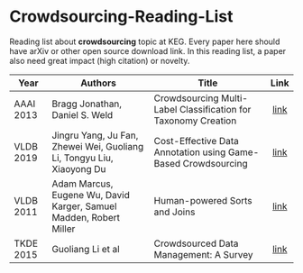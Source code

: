 # Crowdsourcing-Reading-List

Reading list about **crowdsourcing** topic at KEG. Every paper here should have arXiv or other open source download link. In this reading list, a paper also need great impact (high citation) or novelty.

| Year      | Authors                                                      | Title                                                        |                             Link                             |
| --------- | ------------------------------------------------------------ | ------------------------------------------------------------ | :----------------------------------------------------------: |
| AAAI 2013 | Bragg Jonathan, Daniel S. Weld                               | Crowdsourcing Multi-Label Classification for Taxonomy Creation | [link](https://www.aaai.org/ocs/index.php/HCOMP/HCOMP13/paper/viewFile/7560/7400) |
| VLDB 2019 | Jingru Yang, Ju Fan, Zhewei Wei, Guoliang Li, Tongyu Liu, Xiaoyong Du | Cost-Effective Data Annotation using Game-Based Crowdsourcing | [link](http://dbgroup.cs.tsinghua.edu.cn/ligl/papers/vldb19-crowd.pdf) |
| VLDB 2011 | Adam Marcus, Eugene Wu, David Karger, Samuel Madden, Robert Miller | Human-powered Sorts and Joins                                |           [link](https://arxiv.org/abs/1109.6881)            |
|TKDE 2015|Guoliang Li et al| Crowdsourced Data Management: A Survey| [link](http://zhydhkcws.github.io/crowd_survey/tkde-crowd_survey.pdf)|

